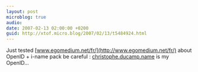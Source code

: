 ```yaml
---
layout: post
microblog: true
audio: 
date: 2007-02-13 02:00:00 +0200
guid: http://xtof.micro.blog/2007/02/13/t5484924.html
---
```

Just tested [www.egomedium.net/fr/](http://www.egomedium.net/fr/) about OpenID + i-name pack be careful : [christophe.ducamp.name](http://christophe.ducamp.name/) is my OpenID...
